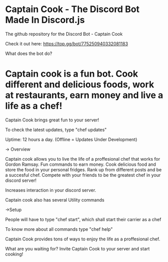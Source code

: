 # Captain Cook - The Discord Bot Made In Discord.js
The github repository for the Discord Bot - Captain Cook


Check it out here: https://top.gg/bot/775250940332081183

What does the bot do?

# Captain cook is a fun bot. Cook different and delicious foods, work at restaurants, earn money and live a life as a chef!

Captain Cook brings great fun to your server!

To check the latest updates, type "chef updates"

Uptime: 12 hours a day. (Offline = Updates Under Development)

-> Overview

Captain cook allows you to live the life of a proffesional chef that works for Gordon Ramsay. Fun commands to earn money. Cook delicious food and store the food in your personal fridges. Rank up from different posts and be a succesful chef. Compete with your friends to be the greatest chef in your discord server!

Increases interaction in your discord server.

Captain cook also has several Utility commands

->Setup

People will have to type "chef start", which shall start their carrier as a chef

To know more about all commands type "chef help"

Captain Cook provides tons of ways to enjoy the life as a proffesional chef.

What are you waiting for? Invite Captain Cook to your server and start cooking!
